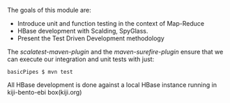 The goals of this module are:

* Introduce unit and function testing in the context of Map-Reduce
* HBase development with Scalding, SpyGlass.  
* Present the Test Driven Development methodology

The _scalatest-maven-plugin_ and the _maven-surefire-plugin_ ensure that we can execute
our integration and unit tests with just:

    basicPipes $ mvn test
    
    
All HBase development is done against a local HBase instance running in kiji-bento-ebi box(kiji.org)